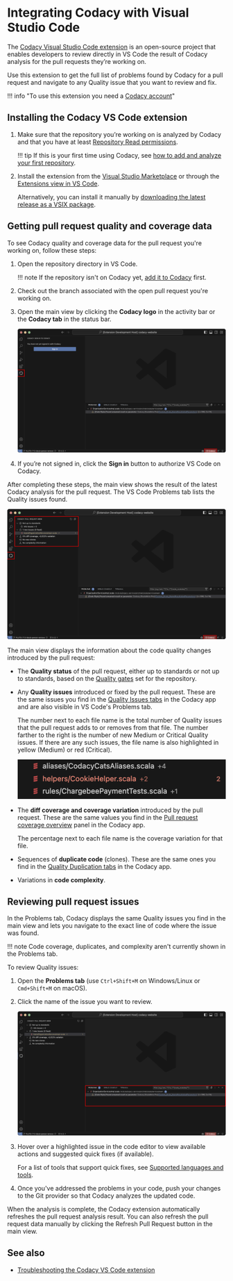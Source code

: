 # Integrating Codacy with Visual Studio Code

The [Codacy Visual Studio Code extension](https://github.com/codacy/codacy-vscode-extension) is an open-source project that enables developers to review directly in VS Code the result of Codacy analysis for the pull requests they’re working on.

Use this extension to get the full list of problems found by Codacy for a pull request and navigate to any Quality issue that you want to review and fix.

!!! info "To use this extension you need a [Codacy account](https://www.codacy.com/signup-codacy)"

## Installing the Codacy VS Code extension

1.  Make sure that the repository you’re working on is analyzed by Codacy and that you have at least [Repository Read permissions](../organizations/roles-and-permissions-for-organizations.md).

    !!! tip
        If this is your first time using Codacy, see [how to add and analyze your first repository](./codacy-quickstart.md#adding-your-first-repository).

1.  Install the extension from the [Visual Studio Marketplace](https://marketplace.visualstudio.com/items?itemName=codacy-app.codacy) or through the [Extensions view in VS Code](https://code.visualstudio.com/docs/editor/extension-marketplace#_browse-for-extensions).

    Alternatively, you can install it manually by [downloading the latest release as a VSIX package](https://github.com/codacy/codacy-vscode-extension/releases).

## Getting pull request quality and coverage data

To see Codacy quality and coverage data for the pull request you're working on, follow these steps:

1.  Open the repository directory in VS Code.

    !!! note
        If the repository isn't on Codacy yet, [add it to Codacy](../organizations/managing-repositories.md#adding-a-repository) first.

1.  Check out the branch associated with the open pull request you're working on.

1.  Open the main view by clicking the **Codacy logo** in the activity bar or the **Codacy tab** in the status bar.

    ![Codacy main view](images/codacy-vscode-extension-sign-in.png)

1.  If you’re not signed in, click the **Sign in** button to authorize VS Code on Codacy.

After completing these steps, the main view shows the result of the latest Codacy analysis for the pull request. The VS Code Problems tab lists the Quality issues found.

![Codacy main view](images/codacy-vscode-extension-main-view.png)

The main view displays the information about the code quality changes introduced by the pull request:

-   The **Quality status** of the pull request, either up to standards or not up to standards, based on the [Quality gates](../repositories-configure/adjusting-quality-gates.md) set for the repository.

-   Any **Quality issues** introduced or fixed by the pull request. These are the same issues you find in the [Quality Issues tabs](../repositories/pull-requests.md#issues-tabs) in the Codacy app and are also visible in VS Code's Problems tab.

    The number next to each file name is the total number of Quality issues that the pull request adds to or removes from that file. The number farther to the right is the number of new Medium or Critical Quality issues. If there are any such issues, the file name is also highlighted in yellow (Medium) or red (Critical).

    ![Important issues](./images/codacy-vscode-extension-important-issues.png)

-   The **diff coverage and coverage variation** introduced by the pull request. These are the same values you find in the [Pull request coverage overview](../repositories-coverage/pull-requests.md#coverage-overview) panel in the Codacy app.

    The percentage next to each file name is the coverage variation for that file.

-   Sequences of **duplicate code** (clones). These are the same ones you find in the [Quality Duplication tabs](../repositories/pull-requests.md#duplication-tabs) in the Codacy app.

-   Variations in **code complexity**.

## Reviewing pull request issues

In the Problems tab, Codacy displays the same Quality issues you find in the main view and lets you navigate to the exact line of code where the issue was found.

!!! note
    Code coverage, duplicates, and complexity aren't currently shown in the Problems tab.

To review Quality issues:

1.  Open the **Problems tab** (use `Ctrl+Shift+M` on Windows/Linux or `Cmd+Shift+M` on macOS).

1.  Click the name of the issue you want to review.

    ![Navigate to a specific issue from the Problems tab](images/codacy-vscode-extension-problems-tab.png)

1.  Hover over a highlighted issue in the code editor to view available actions and suggested quick fixes (if available).

    For a list of tools that support quick fixes, see [Supported languages and tools](./supported-languages-and-tools.md#supported-languages-and-tools).

1.  Once you've addressed the problems in your code, push your changes to the Git provider so that Codacy analyzes the updated code.

When the analysis is complete, the Codacy extension automatically refreshes the pull request analysis result. You can also refresh the pull request data manually by clicking the Refresh Pull Request button in the main view.

## See also

-   [Troubleshooting the Codacy VS Code extension](https://marketplace.visualstudio.com/items?itemName=codacy-app.codacy#troubleshooting)
